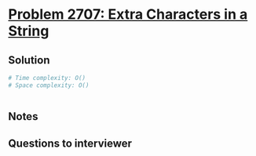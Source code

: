 # [Problem 2707: Extra Characters in a String](https://leetcode.com/problems/extra-characters-in-a-string/)

## Solution

```py
# Time complexity: O()
# Space complexity: O()



```

## Notes

## Questions to interviewer
